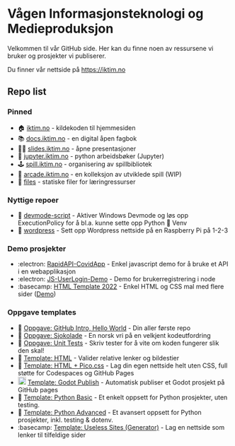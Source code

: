 # Vågen Informasjonsteknologi og Medieproduksjon
Velkommen til vår GitHub side. Her kan du finne noen av ressursene vi bruker og prosjekter vi publiserer.

Du finner vår nettside på https://iktim.no

## Repo list
### Pinned
- :house: [iktim.no](https://github.com/VaagenIM/iktim.no) - kildekoden til hjemmesiden
- :books: [docs.iktim.no](https://github.com/VaagenIM/docs.iktim.no) - en digital åpen fagbok
- :man_teacher: [slides.iktim.no](https://github.com/VaagenIM/slides.iktim.no) - åpne presentasjoner
- :snake: [jupyter.iktim.no](https://github.com/VaagenIM/jupyter.iktim.no) - python arbeidsbøker (Jupyter)
- :joystick: [spill.iktim.no](https://github.com/sondregronas/EduGameDist) - organisering av spillbibliotek
- :game_die: [arcade.iktim.no](https://github.com/VaagenIM/arcade.iktim.no) - en kolleksjon av utviklede spill (WIP)
- :file_folder: [files](https://github.com/VaagenIM/files) - statiske filer for læringressurser

### Nyttige repoer
- :receipt: [devmode-script](https://github.com/VaagenIM/devmode-script) - Aktiver Windows Devmode og løs opp ExecutionPolicy for å bl.a. kunne sette opp Python :snake: Venv
- :receipt: [wordpress](https://github.com/VaagenIM/wordpress) - Sett opp Wordpress nettside på en Raspberry Pi på 1-2-3

### Demo prosjekter
- :electron: [RapidAPI-CovidApp](https://github.com/VaagenIM/RapidAPI-CovidApp) - Enkel javascript demo for å bruke et API i en webapplikasjon
- :electron: [JS-UserLogin-Demo](https://github.com/VaagenIM/JS-UserLogin-Demo) - Demo for brukerregistrering i node
- :basecamp: [HTML Template 2022](https://github.com/VaagenIM/html-template-09-2022) - Enkel HTML og CSS mal med flere sider ([Demo](https://vaagenim.github.io/html-template-09-2022/))

### Oppgave templates
- :wave: [Oppgave: GitHub Intro, Hello World](https://github.com/VaagenIM/template_GitHubIntro_HelloWorld) - Din aller første repo
- :snake: [Oppgave: Sjokolade](https://github.com/VaagenIM/oppgave_sjokolade) - En norsk vri på en velkjent kodeutfordring
- :snake: [Oppgave: Unit Tests](https://github.com/VaagenIM/oppgave_unit-tests) - Skriv tester for å vite om koden fungerer slik den skal!
- :memo: [Template: HTML](https://github.com/VaagenIM/template_HTML) - Valider relative lenker og bildestier
- :memo: [Template: HTML + Pico.css](https://github.com/VaagenIM/template_HTML_Pico.css) - Lag din egen nettside helt uten CSS, full støtte for Codespaces og GitHub Pages
- <img height="18" src="https://godotengine.org/themes/godotengine/assets/press/icon_color.png"> [Template: Godot Publish](https://github.com/VaagenIM/template_godot_publish) - Automatisk publiser et Godot prosjekt på GitHub pages
- :snake: [Template: Python Basic](https://github.com/VaagenIM/template_python_basic) - Et enkelt oppsett for Python prosjekter, uten testing.
- :snake: [Template: Python Advanced](https://github.com/VaagenIM/template_python_advanced) - Et avansert oppsett for Python prosjekter, inkl. testing & dotenv.
- :basecamp: [Template: Useless Sites (Generator)](https://github.com/VaagenIM/useless-site-template) - Lag en nettside som lenker til tilfeldige sider

